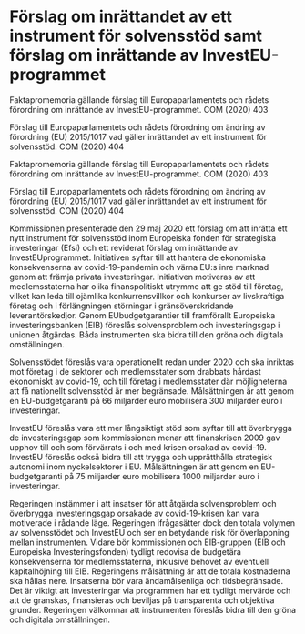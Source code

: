 # Förslag om inrättandet av ett instrument för solvensstöd samt förslag om inrättande av InvestEU-programmet

Faktapromemoria gällande förslag till Europaparlamentets och rådets förordning om inrättande av InvestEU-programmet. COM (2020) 403

Förslag till Europaparlamentets och rådets förordning om ändring av förordning
(EU) 2015/1017 vad gäller inrättandet av ett instrument för solvensstöd. COM (2020) 404

Faktapromemoria gällande förslag till Europaparlamentets och rådets förordning om inrättande av InvestEU-programmet. COM (2020) 403

Förslag till Europaparlamentets och rådets förordning om ändring av förordning
(EU) 2015/1017 vad gäller inrättandet av ett instrument för solvensstöd. COM (2020) 404

Kommissionen presenterade den 29 maj 2020 ett förslag om att inrätta ett nytt instrument för solvensstöd inom Europeiska fonden för strategiska investeringar (Efsi) och ett reviderat förslag om inrättande av InvestEUprogrammet. Initiativen syftar till att hantera de ekonomiska konsekvenserna av covid-19-pandemin och värna EU:s inre marknad genom att främja privata investeringar. Initiativen motiveras av att medlemsstaterna har olika finanspolitiskt utrymme att ge stöd till företag, vilket kan leda till ojämlika konkurrensvillkor och konkurser av livskraftiga företag och i förlängningen störningar i gränsöverskridande leverantörskedjor. Genom EUbudgetgarantier till framförallt Europeiska investeringsbanken (EIB) föreslås solvensproblem och investeringsgap i unionen åtgärdas. Båda instrumenten ska bidra till den gröna och digitala omställningen.

Solvensstödet föreslås vara operationellt redan under 2020 och ska inriktas mot företag i de sektorer och medlemsstater som drabbats hårdast ekonomiskt av covid-19, och till företag i medlemsstater där möjligheterna att få nationellt solvensstöd är mer begränsade. Målsättningen är att genom en EU-budgetgaranti på 66 miljarder euro mobilisera 300 miljarder euro i investeringar.

InvestEU föreslås vara ett mer långsiktigt stöd som syftar till att överbrygga de investeringsgap som kommissionen menar att finanskrisen 2009 gav upphov till och som förvärrats i och med krisen orsakad av covid-19. InvestEU föreslås också bidra till att trygga och upprätthålla strategisk autonomi inom nyckelsektorer i EU. Målsättningen är att genom en EU-budgetgaranti på 75 miljarder euro mobilisera 1000 miljarder euro i investeringar.

Regeringen instämmer i att insatser för att åtgärda solvensproblem och överbrygga investeringsgap orsakade av covid-19-krisen kan vara motiverade i rådande läge. Regeringen ifrågasätter dock den totala volymen av solvensstödet och InvestEU och ser en betydande risk för överlappning mellan instrumenten. Vidare bör kommissionen och EIB-gruppen (EIB och Europeiska Investeringsfonden) tydligt redovisa de budgetära konsekvenserna för medlemsstaterna, inklusive behovet av eventuell kapitalhöjning till EIB. Regeringens målsättning är att de totala kostnaderna ska hållas nere. Insatserna bör vara ändamålsenliga och tidsbegränsade. Det är viktigt att investeringar via programmen har ett tydligt mervärde och att de granskas, finansieras och beviljas på transparenta och objektiva grunder. Regeringen välkomnar att instrumenten föreslås bidra till den gröna och digitala omställningen.
